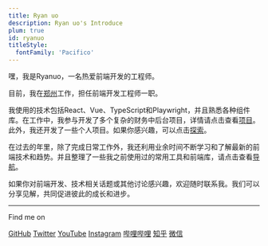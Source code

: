 ```yaml
---
title: Ryan uo
description: Ryan uo's Introduce
plum: true
id: ryanuo
titleStyle:
  fontFamily: 'Pacifico'
---
```


嘿，我是Ryanuo，一名热爱前端开发的工程师。

目前，我在[郑州](https://maps.app.goo.gl/5QSUAwVa8WJZyUFX9)工作，担任前端开发工程师一职。

我使用的技术包括React、Vue、TypeScript和Playwright，并且熟悉各种组件库。在工作中，我参与开发了多个复杂的财务中后台项目，详情请点击查看[项目](/projects)。此外，我还开发了一些个人项目。如果你感兴趣，可以点击[探索](/demos)。

<!-- MdItReplace workyears dynamically calculate the number of years of service -->

在过去的<WordYear/>年里，除了完成日常工作外，我还利用业余时间不断学习和了解最新的前端技术和趋势。并且整理了一些我之前使用过的常用工具和前端库，请点击查看[导航](/navs)。

如果你对前端开发、技术相关话题或其他讨论感兴趣，欢迎随时联系我。我们可以分享见解，共同促进彼此的成长和进步。

<div flex-auto />

---

Find me on

<p flex="~ gap-3 wrap" class="mt--2!">
  <a href="https://github.com/rr210" target="_blank"><span op75 i-simple-icons-github /> GitHub</a>
  <a href="https://x.com/ryan7co" target="_blank"><span op75 i-ri-twitter-x-fill /> Twitter</a>
  <a href="https://www.youtube.com/@coRyan" target="_blank"><span op75 i-simple-icons-youtube /> YouTube</a>
  <a href="https://www.instagram.com/ryanuo007" target="_blank"><span op75 i-simple-icons-instagram /> Instagram</a>
  <a href="https://space.bilibili.com/417034781" target="_blank"><span op75 i-simple-icons-bilibili /> 哔哩哔哩</a>
  <a href="https://www.zhihu.com/people/iui9" target="_blank"><span op75 i-simple-icons-zhihu /> 知乎</a>
  <a href="https://mp.weixin.qq.com/s/fQlYFI0aCwrow11HMJwkEw" target="_blank"><span op75 i-simple-icons-wechat /> 微信</a>
</p>
